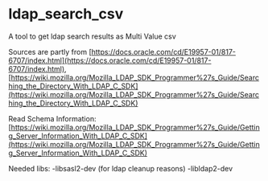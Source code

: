# ldap_search_csv
A tool to get ldap search results as Multi Value csv

Sources are partly from
[https://docs.oracle.com/cd/E19957-01/817-6707/index.html](https://docs.oracle.com/cd/E19957-01/817-6707/index.html),
[https://wiki.mozilla.org/Mozilla_LDAP_SDK_Programmer%27s_Guide/Searching_the_Directory_With_LDAP_C_SDK](https://wiki.mozilla.org/Mozilla_LDAP_SDK_Programmer%27s_Guide/Searching_the_Directory_With_LDAP_C_SDK)

Read Schema Information:
[https://wiki.mozilla.org/Mozilla_LDAP_SDK_Programmer%27s_Guide/Getting_Server_Information_With_LDAP_C_SDK](https://wiki.mozilla.org/Mozilla_LDAP_SDK_Programmer%27s_Guide/Getting_Server_Information_With_LDAP_C_SDK)

Needed libs:
-libsasl2-dev (for ldap cleanup reasons)
-libldap2-dev
